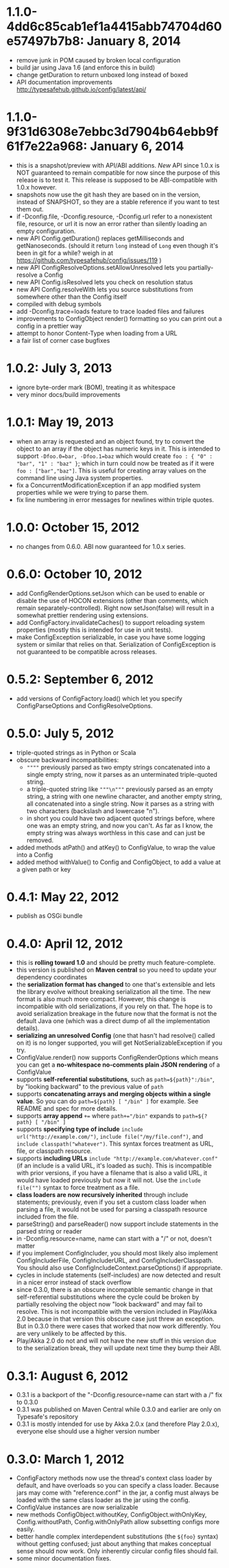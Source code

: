 # 1.1.0-4dd6c85cab1ef1a4415abb74704d60e57497b7b8: January 8, 2014

 - remove junk in POM caused by broken local configuration
 - build jar using Java 1.6 (and enforce this in build)
 - change getDuration to return unboxed long instead of boxed
 - API documentation improvements
   http://typesafehub.github.io/config/latest/api/

# 1.1.0-9f31d6308e7ebbc3d7904b64ebb9f61f7e22a968: January 6, 2014

 - this is a snapshot/preview with API/ABI additions. *New* API
   since 1.0.x is NOT guaranteed to remain compatible for now
   since the purpose of this release is to test it.
   This release is supposed to be ABI-compatible with 1.0.x
   however.
 - snapshots now use the git hash they are based on in the
   version, instead of SNAPSHOT, so they are a stable reference
   if you want to test them out.
 - if -Dconfig.file, -Dconfig.resource, -Dconfig.url refer to
   a nonexistent file, resource, or url it is now an error rather
   than silently loading an empty configuration.
 - new API Config.getDuration() replaces getMilliseconds and
   getNanoseconds. (should it return `long` instead of `Long` even
   though it's been in git for a while? weigh in at
   https://github.com/typesafehub/config/issues/119 )
 - new API ConfigResolveOptions.setAllowUnresolved lets you
   partially-resolve a Config
 - new API Config.isResolved lets you check on resolution status
 - new API Config.resolveWith lets you source substitutions from
   somewhere other than the Config itself
 - compiled with debug symbols
 - add -Dconfig.trace=loads feature to trace loaded files and
   failures
 - improvements to ConfigObject render() formatting so you can
   print out a config in a prettier way
 - attempt to honor Content-Type when loading from a URL
 - a fair list of corner case bugfixes

# 1.0.2: July 3, 2013

 - ignore byte-order mark (BOM), treating it as whitespace
 - very minor docs/build improvements

# 1.0.1: May 19, 2013

 - when an array is requested and an object found, try to convert
   the object to an array if the object has numeric keys in it.
   This is intended to support `-Dfoo.0=bar, -Dfoo.1=baz` which
   would create `foo : { "0" : "bar", "1" : "baz" }`; which in
   turn could now be treated as if it were `foo :
   ["bar","baz"]`. This is useful for creating array values on the
   command line using Java system properties.
 - fix a ConcurrentModificationException if an app modified
   system properties while we were trying to parse them.
 - fix line numbering in error messages for newlines within triple
   quotes.

# 1.0.0: October 15, 2012

 - no changes from 0.6.0. ABI now guaranteed for 1.0.x series.

# 0.6.0: October 10, 2012

 - add ConfigRenderOptions.setJson which can be used to enable or
   disable the use of HOCON extensions (other than comments, which
   remain separately-controlled). Right now setJson(false) will
   result in a somewhat prettier rendering using extensions.
 - add ConfigFactory.invalidateCaches() to support reloading
   system properties (mostly this is intended for use in
   unit tests).
 - make ConfigException serializable, in case you have some
   logging system or similar that relies on that. Serialization
   of ConfigException is not guaranteed to be compatible across
   releases.

# 0.5.2: September 6, 2012

 - add versions of ConfigFactory.load() which let you specify
   ConfigParseOptions and ConfigResolveOptions.

# 0.5.0: July 5, 2012

 - triple-quoted strings as in Python or Scala
 - obscure backward incompatibilities:
    - `""""` previously parsed as two empty strings concatenated
      into a single empty string, now it parses as an unterminated
      triple-quoted string.
    - a triple-quoted string like `"""\n"""` previously parsed as
      an empty string, a string with one newline character, and
      another empty string, all concatenated into a single
      string. Now it parses as a string with two characters
      (backslash and lowercase "n").
    - in short you could have two adjacent quoted strings before,
      where one was an empty string, and now you can't.  As far as
      I know, the empty string was always worthless in this case
      and can just be removed.
 - added methods atPath() and atKey() to ConfigValue, to wrap
   the value into a Config
 - added method withValue() to Config and ConfigObject,
   to add a value at a given path or key

# 0.4.1: May 22, 2012

 - publish as OSGi bundle

# 0.4.0: April 12, 2012

 - this is **rolling toward 1.0** and should be pretty much
   feature-complete.
 - this version is published on **Maven central** so you need
   to update your dependency coordinates
 - the **serialization format has changed** to one that's
   extensible and lets the library evolve without breaking
   serialization all the time. The new format is also much more
   compact. However, this change is incompatible with old
   serializations, if you rely on that. The hope is to avoid
   serialization breakage in the future now that the format is not
   the default Java one (which was a direct dump of all the
   implementation details).
 - **serializing an unresolved Config** (one that hasn't had
   resolve() called on it) is no longer supported, you will get
   NotSerializableException if you try.
 - ConfigValue.render() now supports ConfigRenderOptions which
   means you can get a **no-whitespace no-comments plain JSON
   rendering** of a ConfigValue
 - supports **self-referential substitutions**, such as
   `path=${path}":/bin"`, by "looking backward" to the previous
   value of `path`
 - supports **concatenating arrays and merging objects within a
   single value**. So you can do `path=${path} [ "/bin" ]` for
   example. See README and spec for more details.
 - supports **array append** `+=` where `path+="/bin"` expands to
   `path=${?path} [ "/bin" ]`
 - supports **specifying type of include** `include
   url("http://example.com/")`, `include file("/my/file.conf")`,
   and `include classpath("whatever")`.  This syntax forces
   treatment as URL, file, or classpath resource.
 - supports **including URLs** `include
   "http://example.com/whatever.conf"` (if an include is a valid
   URL, it's loaded as such). This is incompatible with prior
   versions, if you have a filename that is also a valid URL, it
   would have loaded previously but now it will not. Use the
   `include file("")` syntax to force treatment as a file.
 - **class loaders are now recursively inherited** through include
   statements; previously, even if you set a custom class loader
   when parsing a file, it would not be used for parsing a
   classpath resource included from the file.
 - parseString() and parseReader() now support include statements
   in the parsed string or reader
 - in -Dconfig.resource=name, name can start with a "/" or not,
   doesn't matter
 - if you implement ConfigIncluder, you should most likely also
   implement ConfigIncluderFile, ConfigIncluderURL, and
   ConfigIncluderClasspath. You should also use
   ConfigIncludeContext.parseOptions() if appropriate.
 - cycles in include statements (self-includes) are now detected
   and result in a nicer error instead of stack overflow
 - since 0.3.0, there is an obscure incompatible semantic change
   in that self-referential substitutions where the cycle could
   be broken by partially resolving the object now "look backward"
   and may fail to resolve. This is not incompatible with the
   version included in Play/Akka 2.0 because in that version this
   obscure case just threw an exception. But in 0.3.0 there
   were cases that worked that now work differently. You are very
   unlikely to be affected by this.
 - Play/Akka 2.0 do not and will not have the new stuff in this
   version due to the serialization break, they will update
   next time they bump their ABI.

# 0.3.1: August 6, 2012

 - 0.3.1 is a backport of the "-Dconfig.resource=name can start with a
   /" fix to 0.3.0
 - 0.3.1 was published on Maven Central while 0.3.0 and earlier
   are only on Typesafe's repository
 - 0.3.1 is mostly intended for use by Akka 2.0.x (and therefore
   Play 2.0.x), everyone else should use a higher version number

# 0.3.0: March 1, 2012

 - ConfigFactory methods now use the thread's context class loader
   by default, and have overloads so you can specify a class
   loader. Because jars may come with "reference.conf" in the jar,
   a config must always be loaded with the same class loader as
   the jar using the config.
 - ConfigValue instances are now serializable
 - new methods ConfigObject.withoutKey, ConfigObject.withOnlyKey,
   Config.withoutPath, Config.withOnlyPath allow subsetting
   configs more easily.
 - better handle complex interdependent substitutions (the
   `${foo}` syntax) without getting confused; just about anything
   that makes conceptual sense should now work. Only inherently
   circular config files should fail.
 - some minor documentation fixes.
